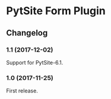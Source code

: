 # PytSite Form Plugin


## Changelog


### 1.1 (2017-12-02)

Support for PytSite-6.1.


### 1.0 (2017-11-25)

First release.
